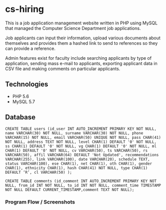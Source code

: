 # cs-hiring
This is a job application management website written in PHP using MySQL that managed the Computer Science Department job applications.

Job applicants can input their information, upload various documents about themselves and provides them a hashed link to send to references so they can provide a reference.

Admin features exist for faculty include searching applicants by type of application, sending mass e-mail to applicants, exporting applicant data in CSV file and making comments on particular applicants.

## Technologies
- PHP 5.6
- MySQL 5.7

## Database
````
CREATE TABLE users (id_user INT AUTO_INCREMENT PRIMARY KEY NOT NULL, name VARCHAR(30) NOT NULL, surname VARCHAR(30) NOT NULL, phone VARCHAR(15) NOT NULL, email VARCHAR(50) UNIQUE NOT NULL, pass CHAR(41) NOT NULL, address TEXT NOT NULL, level CHAR(1) DEFAULT '0' NOT NULL, ss CHAR(1) DEFAULT '0' NOT NULL, vg CHAR(1) DEFAULT '0' NOT NULL, ml CHAR(1) DEFAULT '0' NOT NULL, cv VARCHAR(50), ts VARCHAR(50), rs VARCHAR(50), affil VARCHAR(64) DEFAULT 'Not Updated', recommendations VARCHAR(255), link VARCHAR(100), date VARCHAR(20), schedule TEXT, status VARCHAR(100), ese CHAR(1), net CHAR(1), oth CHAR(1), gender CHAR(1), ethnicity CHAR(1), hash CHAR(41) NOT NULL, type CHAR(1) DEFAULT ‘R’, cl VARCHAR(50) );

CREATE TABLE comments (id_comment INT AUTO_INCREMENT PRIMARY KEY NOT NULL, from_id INT NOT NULL, to_id INT NOT NULL, comment_time TIMESTAMP NOT NULL DEFAULT CURRENT_TIMESTAMP,comment TEXT NOT NULL);
````

### Program Flow / Screenshots

